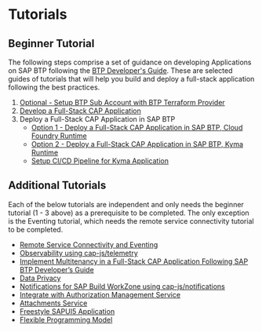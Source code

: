 # Tutorials
## Beginner Tutorial
The following steps comprise a set of guidance on developing Applications on SAP BTP following the [BTP Developer's Guide](https://help.sap.com/docs/btp/btp-developers-guide/what-is-btp-developers-guide). These are selected guides of tutorials that will help you build and deploy a full-stack application following the best practices.


1. [Optional - Setup BTP Sub Account with BTP Terraform Provider](./btp-terraform/README.md)
2. [Develop a Full-Stack CAP Application](https://developers.sap.com/group.cap-application-full-stack.html)
3. Deploy a Full-Stack CAP Application in SAP BTP
    - [Option 1 - Deploy a Full-Stack CAP Application in SAP BTP, Cloud Foundry Runtime](https://developers.sap.com/group.deploy-full-stack-cap-application.html)
    - [Option 2 - Deploy a Full-Stack CAP Application in SAP BTP, Kyma Runtime](https://developers.sap.com/group.deploy-full-stack-cap-kyma-runtime.html)
     - [Setup CI/CD Pipeline for Kyma Application](./kyma-cicd/README.md)
<!-- 4. [Integrate with Remote Service](./remote-service/README.md)
5. [Process Events](./eventing/README.md)
6. [Implement Multitenancy in a Full-Stack CAP Application Following SAP BTP Developer’s Guide](./saas/README.md)
7. [Configure Change Tracking](./change-tracking/README.md)
8. [Configure Audit Logging](./auditlog/readme.md)
9. [Integrate with Authorization Management Service](./xsuaa-to-ams/README.md)
10. [Notifications for SAP Build WorkZone using cap-js/notifications](./notifications/readme.md) -->


## Additional Tutorials
Each of the below tutorials are independent and only needs the beginner tutorial (1 - 3 above) as a prerequisite to be completed. The only exception is the Eventing tutorial, which needs the remote service connectivity tutorial to be completed.
- [Remote Service Connectivity and Eventing](./remote-service.md)
- [Observability using cap-js/telemetry](./observability/README.md)
- [Implement Multitenancy in a Full-Stack CAP Application Following SAP BTP Developer’s Guide](./saas/README.md)
- [Data Privacy](./dataprivacy.md) 
- [Notifications for SAP Build WorkZone using cap-js/notifications](./notifications/readme.md)
- [Integrate with Authorization Management Service](./xsuaa-to-ams/README.md)
- [Attachments Service](./attachments-service.md)
- [Freestyle SAPUI5 Application](./freestyle-fiori/README.md)
- [Flexible Programming Model](./flexible-programming/README.md) 

